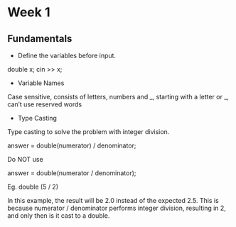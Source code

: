 # Week 1
## Fundamentals

* Define the variables before input.

double x;
cin >> x;

* Variable Names

Case sensitive, consists of letters, numbers and _, starting with a letter or _, can’t use reserved words

* Type Casting

Type casting to solve the problem with integer division.

  answer = double(numerator) / denominator;
  
  Do NOT use
  
  answer = double(numerator / denominator);

  Eg. double (5 / 2) 
  
  In this example, the result will be 2.0 instead of the expected 2.5. This is because numerator / denominator performs integer division, resulting in 2, and only then is it cast to a double.
